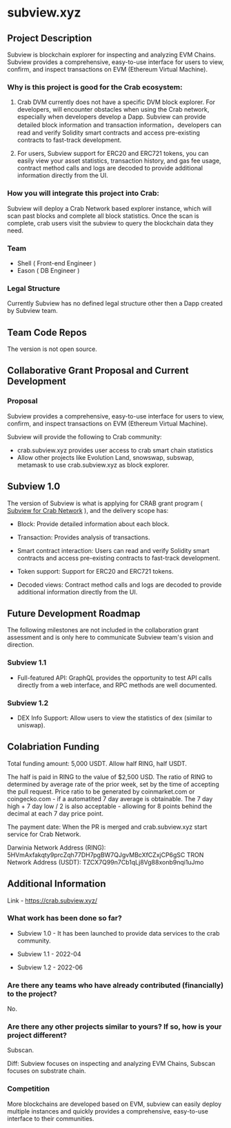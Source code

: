 # subview.xyz

## **Project Description**

Subview is blockchain explorer for inspecting and analyzing EVM Chains. Subview provides a comprehensive, easy-to-use interface for users to view, confirm, and inspect transactions on EVM (Ethereum Virtual Machine).

### **Why is this project is good for the Crab ecosystem:**

1. Crab DVM currently does not have a specific DVM block explorer. For developers, will encounter obstacles when using the Crab network, especially when developers develop a Dapp. Subview can provide detailed block information and transaction information，developers can read and verify Solidity smart contracts and access pre-existing contracts to fast-track development.

2. For users, Subview support for ERC20 and ERC721 tokens, you can easily view your asset statistics, transaction history, and gas fee usage, contract method calls and logs are decoded to provide additional information directly from the UI.

### **How you will integrate this project into Crab:**

Subview will deploy a Crab Network based explorer instance, which will scan past blocks and complete all block statistics. Once the scan is complete, crab users visit the subview to query the blockchain data they need.

### **Team**

- Shell ( Front-end Engineer )
- Eason ( DB Engineer )

### **Legal Structure**

Currently Subview has no defined legal structure other then a Dapp created by Subview team.

## **Team Code Repos**

The version is not open source.

## **Collaborative Grant Proposal and Current Development**

### **Proposal**

Subview provides a comprehensive, easy-to-use interface for users to view, confirm, and inspect transactions on EVM (Ethereum Virtual Machine).

Subview will provide the following to Crab community:

- crab.subview.xyz provides user access to crab smart chain statistics
- Allow other projects like Evolution Land, snowswap, subswap, metamask to use crab.subview.xyz as block explorer.

## **Subview 1.0**

The version of Subview is what is applying for CRAB grant program ( [Subview for Crab Network](https://crab.subview.xyz )
), and the delivery scope has:

- Block: Provide detailed information about each block.

- Transaction: Provides analysis of transactions.

- Smart contract interaction: Users can read and verify Solidity smart contracts and access pre-existing contracts to fast-track development. 

- Token support: Support for ERC20 and ERC721 tokens.

- Decoded views: Contract method calls and logs are decoded to provide additional information directly from the UI.

## **Future Development Roadmap**

The following milestones are not included in the collaboration grant assessment and is only here to communicate Subview team's vision and direction.

### Subview **1.1**

- Full-featured API: GraphQL provides the opportunity to test API calls directly from a web interface, and RPC methods are well documented.

### Subview **1.2**

- DEX Info Support: Allow users to view the statistics of dex (similar to uniswap).

## **Colabriation Funding**

Total funding amount: 5,000 USDT. Allow half RING, half USDT.

The half is paid in RING to the value of $2,500 USD. The ratio of RING to determined by average rate of the prior week, set by the time of accepting the pull request. Price ratio to be generated by coinmarket.com or coingecko.com - if a automatited 7 day average is obtainable. The 7 day high + 7 day low / 2 is also acceptable - allowing for 8 points behind the decimal at each 7 day price point.


The payment date: When the PR is merged and crab.subview.xyz start service for Crab Network.

Darwinia Network Address (RING): 5HVmAxfakqty9prcZqh77DH7pgBW7QJgvMBcXfCZxjCP6gSC
TRON Network Address (USDT): TZCX7Q99n7Cb1qLj8Vg88xonb9nqi1uJmo


## **Additional Information**

Link - https://crab.subview.xyz/

### **What work has been done so far?**

- Subview 1.0 - It has been launched to provide data services to the crab community.

- Subview 1.1 - 2022-04

- Subview 1.2 - 2022-06

### **Are there any teams who have already contributed (financially) to the project?**

No.

### **Are there any other projects similar to yours? If so, how is your project different?**

Subscan.

Diff: Subview focuses on inspecting and analyzing EVM Chains, Subscan focuses on substrate chain.

### **Competition**

More blockchains are developed based on EVM, subview can easily deploy multiple instances and quickly provides a comprehensive, easy-to-use interface to their communities.